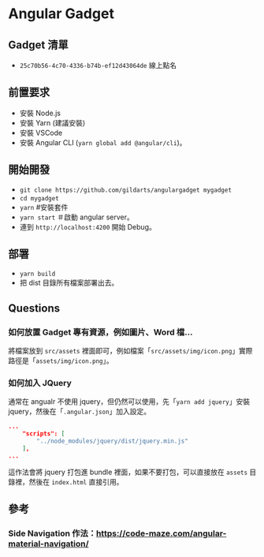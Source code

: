Angular Gadget
====

## Gadget 清單
* `25c70b56-4c70-4336-b74b-ef12d43064de` 線上點名

## 前置要求
* 安裝 Node.js
* 安裝 Yarn (建議安裝)
* 安裝 VSCode
* 安裝 Angular CLI (`yarn global add @angular/cli`)。

## 開始開發
* `git clone https://github.com/gildarts/angulargadget mygadget`
* `cd mygadget`
* `yarn` #安裝套件
* `yarn start` ＃啟動 angular server。
* 連到 `http://localhost:4200` 開始 Debug。

## 部署
* `yarn build`
* 把 dist 目錄所有檔案部署出去。

## Questions
### 如何放置 Gadget 專有資源，例如圖片、Word 檔…  
將檔案放到 `src/assets` 裡面即可，例如檔案「`src/assets/img/icon.png`」實際路徑是「`assets/img/icon.png`」。

### 如何加入 JQuery
通常在 angualr 不使用 jquery，但仍然可以使用，先「`yarn add jquery`」安裝 jquery，然後在「`.angular.json`」加入設定。
```json
...
    "scripts": [
        "../node_modules/jquery/dist/jquery.min.js"
    ],
...
```
這作法會將 jquery 打包進 bundle 裡面，如果不要打包，可以直接放在 `assets` 目錄裡，然後在 `index.html` 直接引用。

## 參考
### Side Navigation 作法：https://code-maze.com/angular-material-navigation/

